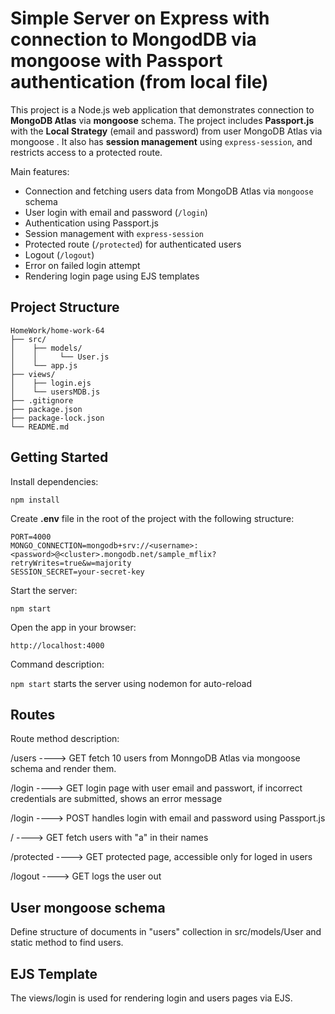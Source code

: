 # Simple Server on Express with connection to MongodDB via mongoose with Passport authentication (from local file)

This project is a Node.js web application that demonstrates connection to **MongoDB Atlas** via **mongoose** schema. The project includes **Passport.js** with the **Local Strategy** (email and password) from user MongoDB Atlas via mongoose . It also has **session management** using `express-session`, and restricts access to a protected route.

Main features:

- Connection and fetching users data from MongoDB Atlas via `mongoose` schema
- User login with email and password (`/login`) 
- Authentication using Passport.js
- Session management with `express-session`
- Protected route (`/protected`) for authenticated users
- Logout (`/logout`)
- Error on failed login attempt
- Rendering login page using EJS templates

## Project Structure
```
HomeWork/home-work-64     
├── src/
│    ├── models/    
│    │     └── User.js     
│    └── app.js    
├── views/   
│    ├── login.ejs
│    └── usersMDB.js      
├── .gitignore     
├── package.json     
├── package-lock.json     
└── README.md     
```

## Getting Started

Install dependencies:

`npm install`

Create **.env** file in the root of the project with the following structure:
```
PORT=4000
MONGO_CONNECTION=mongodb+srv://<username>:<password>@<cluster>.mongodb.net/sample_mflix?retryWrites=true&w=majority
SESSION_SECRET=your-secret-key
```

Start the server:

`npm start`

Open the app in your browser:

`http://localhost:4000`

Command	description:

`npm start`	starts the server using nodemon for auto-reload

## Routes
Route	method description:

/users	 ----> GET fetch 10 users from MonngoDB Atlas via mongoose schema and render them.

/login	 ----> GET login page with user email and passwort, if incorrect credentials are submitted, shows an error message

/login	 ----> POST handles login with email and password using Passport.js

/	 ----> GET fetch users with "a" in their names

/protected  ----> GET protected page, accessible only for loged in users

/logout ----> GET	logs the user out

## User mongoose schema

Define structure of documents in "users" collection in src/models/User and static method to find users.

## EJS Template

The views/login is used for rendering login and users pages via EJS.
